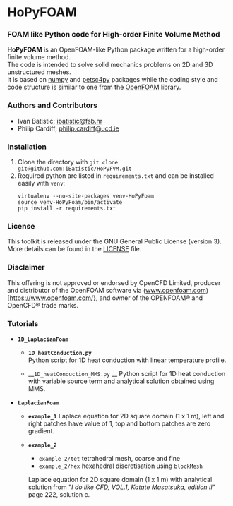 # HoPyFOAM  
### FOAM like Python code for High-order Finite Volume Method

__HoPyFOAM__ is an OpenFOAM-like Python package written for a high-order finite volume method.  
The code is intended to solve solid mechanics problems on 2D and 3D unstructured meshes.  
It is based on [numpy](https://numpy.org/) and [petsc4py](https://petsc.org/release/petsc4py/) packages while the coding style and code structure 
is similar to one from the [OpenFOAM](https://www.openfoam.com/) library.

### Authors and Contributors
- Ivan Batistić; [ibatistic@fsb.hr](ibatistic@fsb.hr)
- Philip Cardiff; [philip.cardiff@ucd.ie](philip.cardiff@ucd.ie)

### Installation

1. Clone the directory with `git clone git@github.com:iBatistic/HoPyFVM.git`
2. Required python are listed in `requirements.txt` and can be installed easily with `venv`:  
    ```
    virtualenv --no-site-packages venv-HoPyFoam
    source venv-HoPyFoam/bin/activate
    pip install -r requirements.txt
    ```

### License
This toolkit is released under the GNU General Public License (version 3). 
More details can be found in the [LICENSE](./LICENSE.txt) file.

### Disclaimer
This offering is not approved or endorsed by OpenCFD Limited, 
producer and distributor of the OpenFOAM software via (www.openfoam.com)[https://www.openfoam.com/}, 
and owner of the OPENFOAM® and OpenCFD® trade marks.

### Tutorials

- __`1D_LaplacianFoam`__

    - __`1D_heatConduction.py`__   
        Python script for 1D heat conduction with linear temperature profile.

    - __`1D_heatConduction_MMS.py` __
        Python script for 1D heat conduction with variable source term and analytical solution obtained using MMS.

- __`LaplacianFoam`__

    - __`example_1`__
        Laplace equation for 2D square domain (1 x 1 m), left and right patches have value of 1, top and bottom patches are zero gradient.

    - __`example_2 `__
        
        - `example_2/tet`  tetrahedral mesh, coarse and fine
        - `example_2/hex`  hexahedral discretisation using `blockMesh`
        
        Laplace equation for 2D square domain (1 x 1 m)  with analytical solution from "_I do like CFD, VOL.1, Katate Masatsuka, edition II_"
        page 222, solution c.
        


